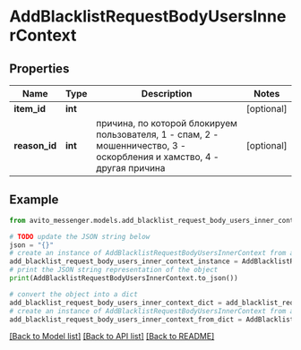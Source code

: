 # AddBlacklistRequestBodyUsersInnerContext


## Properties

Name | Type | Description | Notes
------------ | ------------- | ------------- | -------------
**item_id** | **int** |  | [optional] 
**reason_id** | **int** | причина, по которой блокируем пользователя, 1 - спам, 2 - мошенничество, 3 - оскорбления и хамство, 4 - другая причина | [optional] 

## Example

```python
from avito_messenger.models.add_blacklist_request_body_users_inner_context import AddBlacklistRequestBodyUsersInnerContext

# TODO update the JSON string below
json = "{}"
# create an instance of AddBlacklistRequestBodyUsersInnerContext from a JSON string
add_blacklist_request_body_users_inner_context_instance = AddBlacklistRequestBodyUsersInnerContext.from_json(json)
# print the JSON string representation of the object
print(AddBlacklistRequestBodyUsersInnerContext.to_json())

# convert the object into a dict
add_blacklist_request_body_users_inner_context_dict = add_blacklist_request_body_users_inner_context_instance.to_dict()
# create an instance of AddBlacklistRequestBodyUsersInnerContext from a dict
add_blacklist_request_body_users_inner_context_from_dict = AddBlacklistRequestBodyUsersInnerContext.from_dict(add_blacklist_request_body_users_inner_context_dict)
```
[[Back to Model list]](../README.md#documentation-for-models) [[Back to API list]](../README.md#documentation-for-api-endpoints) [[Back to README]](../README.md)



